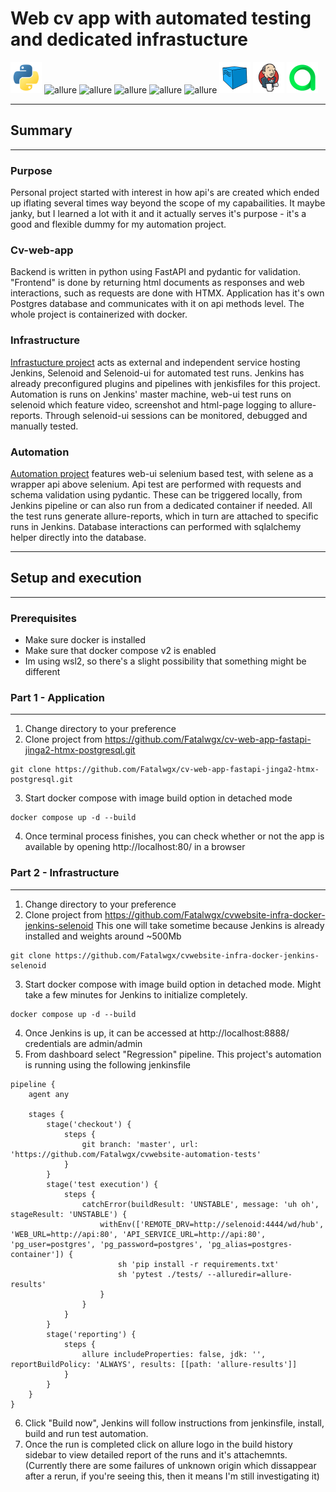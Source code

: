 # Web cv app with automated testing and dedicated infrastucture
  <p align="left">
    <img src="https://github.com/Fatalwgx/README/blob/master/icons/python.svg" title="Python" width="50" height="50"  alt="python"/>
    <img src="https://cdn.worldvectorlogo.com/logos/fastapi-1.svg" title="FastAPI" width="50" height="50"  alt="allure"/>
    <img src="https://cdn4.iconfinder.com/data/icons/logos-and-brands/512/97_Docker_logo_logos-256.png" title="Docker" width="50" height="50"  alt="allure"/>
    <img src="https://cdn.worldvectorlogo.com/logos/postgresql.svg" title="postgres" width="50" height="50"  alt="allure"/>
    <img src="https://upload.wikimedia.org/wikipedia/commons/a/aa/Requests_Python_Logo.png" title="requests" width="50" height="50"  alt="allure"/>
    <img src="https://upload.wikimedia.org/wikipedia/commons/d/d5/Selenium_Logo.png" title="selenium" width="50" height="50"  alt="allure"/>
    <img src="https://github.com/Fatalwgx/README/blob/master/icons/selenoid.svg" title="selenoid" width="50" height="50"  alt="selenoid"/>
    <img src="https://github.com/Fatalwgx/README/blob/master/icons/jenkins.svg" title="Jenkins" width="50" height="50"  alt="jenkins"/>
    <img src="https://github.com/Fatalwgx/README/blob/master/icons/allure.svg" title="Allure" width="50" height="50"  alt="allure"/>
 </p>

---
## Summary
---
### Purpose
Personal project started with interest in how api's are created which ended up iflating several times way beyond the scope of my capabailities. It maybe janky, but I learned a lot with it and it actually serves it's purpose - it's a good and flexible dummy for my automation project.

### Cv-web-app
Backend is written in python using FastAPI and pydantic for validation. "Frontend" is done by returning html documents as responses and web interactions, such as requests are done with HTMX. Application has it's own Postgres database and communicates with it on api methods level. The whole project is containerized with docker.

### Infrastructure
[Infrastucture project](https://github.com/Fatalwgx/cvwebsite-infra-docker-jenkins-selenoid) acts as external and independent service hosting Jenkins, Selenoid and Selenoid-ui for automated test runs. Jenkins has already preconfigured plugins and pipelines with jenkisfiles for this project. Automation is runs on Jenkins' master machine, web-ui test runs on selenoid which feature video, screenshot and html-page logging to allure-reports. Through selenoid-ui sessions can be monitored, debugged and manually tested.

### Automation
[Automation project](https://github.com/Fatalwgx/cvwebsite-automation-tests) features web-ui selenium based test, with selene as a wrapper api above selenium. Api test are performed with requests and schema validation using pydantic. These can be triggered locally, from Jenkins pipeline or can also run from a dedicated container if needed. All the test runs generate allure-reports, which in turn are attached to specific runs in Jenkins. Database interactions can performed with sqlalchemy helper directly into the database.

---
## Setup and execution
---
### Prerequisites
- Make sure docker is installed
- Make sure that docker compose v2 is enabled
- Im using wsl2, so there's a slight possibility that something might be different

### Part 1 - Application
---
1. Change directory to your preference
2. Clone project from https://github.com/Fatalwgx/cv-web-app-fastapi-jinga2-htmx-postgresql.git
```
git clone https://github.com/Fatalwgx/cv-web-app-fastapi-jinga2-htmx-postgresql.git
```
3. Start docker compose with image build option in detached mode
```
docker compose up -d --build
```
4. Once terminal process finishes, you can check whether or not the app is available by opening http://localhost:80/ in a browser

### Part 2 - Infrastructure
---
1. Change directory to your preference
2. Clone project from https://github.com/Fatalwgx/cvwebsite-infra-docker-jenkins-selenoid
This one will take sometime because Jenkins is already installed and weights around ~500Mb
```
git clone https://github.com/Fatalwgx/cvwebsite-infra-docker-jenkins-selenoid
```
3. Start docker compose with image build option in detached mode. Might take a few minutes for Jenkins to initialize completely.
```
docker compose up -d --build
```
4. Once Jenkins is up, it can be accessed at http://localhost:8888/ credentials are admin/admin
5. From dashboard select "Regression" pipeline. This project's automation is running using the following jenkinsfile
```
pipeline {
    agent any

    stages {
        stage('checkout') {
            steps {
                git branch: 'master', url: 'https://github.com/Fatalwgx/cvwebsite-automation-tests'
            }
        }
        stage('test execution') {
            steps {
                catchError(buildResult: 'UNSTABLE', message: 'uh oh', stageResult: 'UNSTABLE') {
                    withEnv(['REMOTE_DRV=http://selenoid:4444/wd/hub', 'WEB_URL=http://api:80', 'API_SERVICE_URL=http://api:80', 'pg_user=postgres', 'pg_password=postgres', 'pg_alias=postgres-container']) {
                        sh 'pip install -r requirements.txt'
                        sh 'pytest ./tests/ --alluredir=allure-results'
                    }
                }
            }
        }
        stage('reporting') {
            steps {
                allure includeProperties: false, jdk: '', reportBuildPolicy: 'ALWAYS', results: [[path: 'allure-results']]
            }
        }
    }
}

```
6. Click "Build now", Jenkins will follow instructions from jenkinsfile, install, build and run test automation.
7. Once the run is completed click on allure logo in the build history sidebar to view detailed report of the runs and it's attachemnts. (Currently there are some failures of unknown origin which dissappear after a rerun, if you're seeing this, then it means I'm still investigating it)
